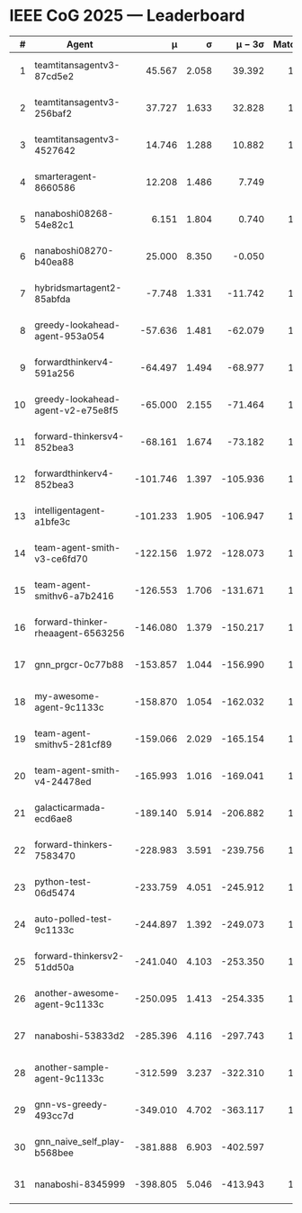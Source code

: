 # IEEE CoG 2025 — Leaderboard

| # | Agent | μ | σ | μ − 3σ | Matches | Updated |
|---:|---|---:|---:|---:|---:|---|
| 1 | teamtitansagentv3-87cd5e2 | 45.567 | 2.058 | 39.392 | 1320 | 2025-08-27 05:05 |
| 2 | teamtitansagentv3-256baf2 | 37.727 | 1.633 | 32.828 | 1260 | 2025-08-27 05:05 |
| 3 | teamtitansagentv3-4527642 | 14.746 | 1.288 | 10.882 | 1240 | 2025-08-27 05:05 |
| 4 | smarteragent-8660586 | 12.208 | 1.486 | 7.749 | 986 | 2025-08-27 05:05 |
| 5 | nanaboshi08268-54e82c1 | 6.151 | 1.804 | 0.740 | 1100 | 2025-08-27 05:05 |
| 6 | nanaboshi08270-b40ea88 | 25.000 | 8.350 | -0.050 | 40 | 2025-08-27 05:05 |
| 7 | hybridsmartagent2-85abfda | -7.748 | 1.331 | -11.742 | 1033 | 2025-08-27 05:05 |
| 8 | greedy-lookahead-agent-953a054 | -57.636 | 1.481 | -62.079 | 1298 | 2025-08-27 05:05 |
| 9 | forwardthinkerv4-591a256 | -64.497 | 1.494 | -68.977 | 1038 | 2025-08-27 05:05 |
| 10 | greedy-lookahead-agent-v2-e75e8f5 | -65.000 | 2.155 | -71.464 | 1138 | 2025-08-27 05:05 |
| 11 | forward-thinkersv4-852bea3 | -68.161 | 1.674 | -73.182 | 1251 | 2025-08-27 05:05 |
| 12 | forwardthinkerv4-852bea3 | -101.746 | 1.397 | -105.936 | 1035 | 2025-08-27 05:05 |
| 13 | intelligentagent-a1bfe3c | -101.233 | 1.905 | -106.947 | 1141 | 2025-08-27 05:05 |
| 14 | team-agent-smith-v3-ce6fd70 | -122.156 | 1.972 | -128.073 | 1380 | 2025-08-27 05:05 |
| 15 | team-agent-smithv6-a7b2416 | -126.553 | 1.706 | -131.671 | 1500 | 2025-08-27 05:05 |
| 16 | forward-thinker-rheaagent-6563256 | -146.080 | 1.379 | -150.217 | 1442 | 2025-08-27 05:05 |
| 17 | gnn_prgcr-0c77b88 | -153.857 | 1.044 | -156.990 | 1040 | 2025-08-27 05:05 |
| 18 | my-awesome-agent-9c1133c | -158.870 | 1.054 | -162.032 | 1800 | 2025-08-27 05:05 |
| 19 | team-agent-smithv5-281cf89 | -159.066 | 2.029 | -165.154 | 1520 | 2025-08-27 05:05 |
| 20 | team-agent-smith-v4-24478ed | -165.993 | 1.016 | -169.041 | 1240 | 2025-08-27 05:05 |
| 21 | galacticarmada-ecd6ae8 | -189.140 | 5.914 | -206.882 | 1220 | 2025-08-27 05:05 |
| 22 | forward-thinkers-7583470 | -228.983 | 3.591 | -239.756 | 1360 | 2025-08-27 05:05 |
| 23 | python-test-06d5474 | -233.759 | 4.051 | -245.912 | 1020 | 2025-08-27 05:05 |
| 24 | auto-polled-test-9c1133c | -244.897 | 1.392 | -249.073 | 1040 | 2025-08-27 05:05 |
| 25 | forward-thinkersv2-51dd50a | -241.040 | 4.103 | -253.350 | 1342 | 2025-08-27 05:05 |
| 26 | another-awesome-agent-9c1133c | -250.095 | 1.413 | -254.335 | 1440 | 2025-08-27 05:05 |
| 27 | nanaboshi-53833d2 | -285.396 | 4.116 | -297.743 | 1180 | 2025-08-27 05:05 |
| 28 | another-sample-agent-9c1133c | -312.599 | 3.237 | -322.310 | 1420 | 2025-08-27 05:05 |
| 29 | gnn-vs-greedy-493cc7d | -349.010 | 4.702 | -363.117 | 1220 | 2025-08-27 05:05 |
| 30 | gnn_naive_self_play-b568bee | -381.888 | 6.903 | -402.597 | 940 | 2025-08-27 05:05 |
| 31 | nanaboshi-8345999 | -398.805 | 5.046 | -413.943 | 1300 | 2025-08-27 05:05 |
